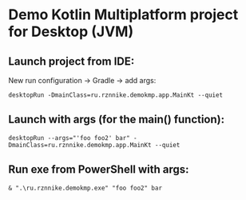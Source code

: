 # Demo Kotlin Multiplatform project for Desktop (JVM)

## Launch project from IDE:

New run configuration -> Gradle -> add args:

```desktopRun -DmainClass=ru.rznnike.demokmp.app.MainKt --quiet```

## Launch with args (for the main() function):

```desktopRun --args="'foo foo2' bar" -DmainClass=ru.rznnike.demokmp.app.MainKt --quiet```

## Run exe from PowerShell with args:
```& ".\ru.rznnike.demokmp.exe" "foo foo2" bar```